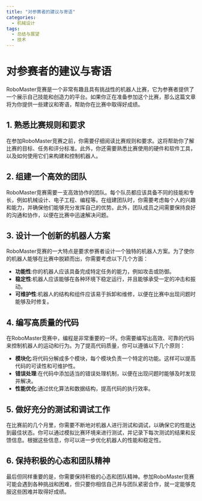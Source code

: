 ```yaml
---  
title: "对参赛者的建议与寄语"  
categories:  
  - 机械设计  
tags: 
  - 总结与展望 
  - 技术
---  
```


# 对参赛者的建议与寄语

RoboMaster竞赛是一个非常有趣且具有挑战性的机器人比赛，它为参赛者提供了一个展示自己技能和创造力的平台。如果你正在准备参加这个比赛，那么这篇文章将为你提供一些建议和寄语，帮助你在比赛中取得好成绩。

## 1. 熟悉比赛规则和要求

在参加RoboMaster竞赛之前，你需要仔细阅读比赛规则和要求。这将帮助你了解比赛的目标、任务和评分标准。此外，你还需要熟悉比赛使用的硬件和软件工具，以及如何使用它们来构建和控制机器人。

## 2. 组建一个高效的团队

RoboMaster竞赛需要一支高效协作的团队。每个队员都应该具备不同的技能和专长，例如机械设计、电子工程、编程等。在组建团队时，你需要考虑每个人的兴趣和能力，并确保他们能够充分发挥自己的优势。此外，团队成员之间需要保持良好的沟通和协作，以便在比赛中迅速解决问题。

## 3. 设计一个创新的机器人方案

RoboMaster竞赛的一大特点是要求参赛者设计一个独特的机器人方案。为了使你的机器人能够在比赛中脱颖而出，你需要考虑以下几个方面：

  * **功能性**:你的机器人应该具备完成特定任务的能力，例如攻击或防御。
  * **稳定性**:机器人应该能够在各种环境下稳定运行，并且能够承受一定的冲击和振动。
  * **可维护性**:机器人的结构和组件应该易于拆卸和维修，以便在比赛中出现问题时能够及时修复。

## 4. 编写高质量的代码

在RoboMaster竞赛中，编程是非常重要的一环。你需要编写出高效、可靠的代码来控制机器人的运动和行为。为了提高代码质量，你可以遵循以下几个原则：

  * **模块化**:将代码分解成多个模块，每个模块负责一个特定的功能。这样可以提高代码的可读性和可维护性。
  * **错误处理**:在代码中添加适当的错误处理机制，以便在出现问题时能够及时发现并解决。
  * **性能优化**:通过优化算法和数据结构，提高代码的执行效率。

## 5. 做好充分的测试和调试工作

在比赛前的几个月里，你需要不断地对机器人进行测试和调试，以确保它的性能达到最佳状态。你可以通过模拟比赛环境来进行测试，并记录下每次测试的结果和反馈信息。根据这些信息，你可以进一步优化机器人的性能和稳定性。

## 6. 保持积极的心态和团队精神

最后但同样重要的是，你需要保持积极的心态和团队精神。参加RoboMaster竞赛可能会遇到各种挑战和困难，但只要你相信自己并与团队紧密合作，就一定能够克服这些困难并取得好成绩。 
